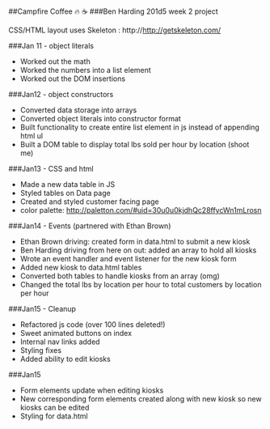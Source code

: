 ##Campfire Coffee :fire: :coffee:
###Ben Harding
201d5 week 2 project

CSS/HTML layout uses Skeleton : http://http://getskeleton.com/

###Jan 11 - object literals
* Worked out the math
* Worked the numbers into a list element
* Worked out the DOM insertions

###Jan12 - object constructors
* Converted data storage into arrays
* Converted object literals into constructor format
* Built functionality to create entire list element in js instead of appending html ul
* Built a DOM table to display total lbs sold per hour by location (shoot me)

###Jan13 - CSS and html
* Made a new data table in JS
* Styled tables on Data page
* Created and styled customer facing page
* color palette: http://paletton.com/#uid=30u0u0kjdhQc28ffycWn1mLrosn

###Jan14 - Events (partnered with Ethan Brown)
* Ethan Brown driving: created form in data.html to submit a new kiosk
* Ben Harding driving from here on out: added an array to hold all kiosks
* Wrote an event handler and event listener for the new kiosk form
* Added new kiosk to data.html tables
* Converted both tables to handle kiosks from an array (omg)
* Changed the total lbs by location per hour to total customers by location per hour

###Jan15 - Cleanup
* Refactored js code (over 100 lines deleted!)
* Sweet animated buttons on index
* Internal nav links added
* Styling fixes
* Added ability to edit kiosks

###Jan15
* Form elements update when editing kiosks
* New corresponding form elements created along with new kiosk so new kiosks can be edited
* Styling for data.html
